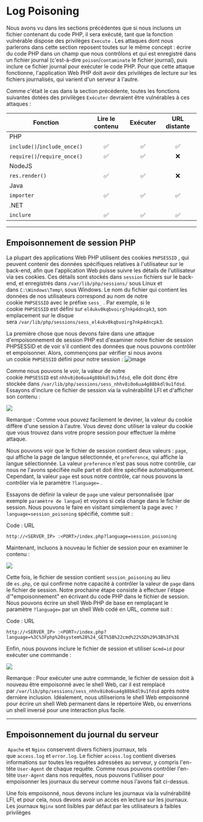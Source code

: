 Log Poisoning
=============

Nous avons vu dans les sections précédentes que si nous incluons un fichier contenant du code PHP, il sera exécuté, tant que la fonction vulnérable dispose des privilèges `Execute` . Les attaques dont nous parlerons dans cette section reposent toutes sur le même concept : écrire du code PHP dans un champ que nous contrôlons et qui est enregistré dans un fichier journal (c'est-à-dire `poison`/`contaminate` le fichier journal), puis inclure ce fichier journal pour exécuter le code PHP. Pour que cette attaque fonctionne, l'application Web PHP doit avoir des privilèges de lecture sur les fichiers journalisés, qui varient d'un serveur à l'autre.

Comme c'était le cas dans la section précédente, toutes les fonctions suivantes dotées des privilèges `Exécuter` devraient être vulnérables à ces attaques :

| Fonction | Lire le contenu | Exécuter | URL distante |
| --- | :-: | :-: | :-: |
| PHP | | | |
| `include()`/`include_once()` | ✅ | ✅ | ✅ |
| `require()`/`require_once()` | ✅ | ✅ | ❌ |
| NodeJS | | | |
| `res.render()` | ✅ | ✅ | ❌ |
| Java | | | |
| `importer` | ✅ | ✅ | ✅ |
| .NET | | | |
| `inclure` | ✅ | ✅ | ✅ |

* * * * *

Empoisonnement de session PHP
---------------------

La plupart des applications Web PHP utilisent des cookies `PHPSESSID` , qui peuvent contenir des données spécifiques relatives à l'utilisateur sur le back-end, afin que l'application Web puisse suivre les détails de l'utilisateur via ses cookies. Ces détails sont stockés dans `session` fichiers sur le back-end, et enregistrés dans `/var/lib/php/sessions/` sous Linux et dans `C:\Windows\Temp\` sous Windows. Le nom du fichier qui contient les données de nos utilisateurs correspond au nom de notre cookie `PHPSESSID` avec le préfixe `sess_` . Par exemple, si le cookie `PHPSESSID` est défini sur `el4ukv0kqbvoirg7nkp4dncpk3`, son emplacement sur le disque sera `/var/lib/php/sessions/sess_el4ukv0kqbvoirg7nkp4dncpk3`.

La première chose que nous devons faire dans une attaque d'empoisonnement de session PHP est d'examiner notre fichier de session PHPSESSID et de voir s'il contient des données que nous pouvons contrôler et empoisonner. Alors, commençons par vérifier si nous avons un cookie `PHPSESSID` défini pour notre session : ![image](https://academy.hackthebox.com/storage/modules/23/rfi_cookies_storage.png)

Comme nous pouvons le voir, la valeur de notre cookie `PHPSESSID` est `nhhv8i0o6ua4g88bkdl9u1fdsd`, elle doit donc être stockée dans `/var/lib/php/sessions/sess_nhhv8i0o6ua4g88bkdl9u1fdsd`. Essayons d'inclure ce fichier de session via la vulnérabilité LFI et d'afficher son contenu :

![](https://academy.hackthebox.com/storage/modules/23/rfi_session_include.png)

Remarque : Comme vous pouvez facilement le deviner, la valeur du cookie diffère d'une session à l'autre. Vous devez donc utiliser la valeur du cookie que vous trouvez dans votre propre session pour effectuer la même attaque.

Nous pouvons voir que le fichier de session contient deux valeurs : `page`, qui affiche la page de langue sélectionnée, et `preference`, qui affiche la langue sélectionnée. La valeur `preference` n'est pas sous notre contrôle, car nous ne l'avons spécifiée nulle part et doit être spécifiée automatiquement. Cependant, la valeur `page` est sous notre contrôle, car nous pouvons la contrôler via le paramètre `?language=` .

Essayons de définir la valeur de `page` une valeur personnalisée (par exemple `paramètre de langue`) et voyons si cela change dans le fichier de session. Nous pouvons le faire en visitant simplement la page avec `?language=session_poisoning` spécifié, comme suit :

Code : URL

```
http://<SERVER_IP> :<PORT>/index.php?language=session_poisoning

```

Maintenant, incluons à nouveau le fichier de session pour en examiner le contenu :

![](https://academy.hackthebox.com/storage/modules/23/lfi_poisoned_sessid.png)

Cette fois, le fichier de session contient `session_poisoning` au lieu de `es.php`, ce qui confirme notre capacité à contrôler la valeur de `page` dans le fichier de session. Notre prochaine étape consiste à effectuer l'étape d'"empoisonnement" en écrivant du code PHP dans le fichier de session. Nous pouvons écrire un shell Web PHP de base en remplaçant le paramètre `?language=` par un shell Web codé en URL, comme suit :

Code : URL

```
http://<SERVER_IP> :<PORT>/index.php?language=%3C%3Fphp%20system%28%24_GET%5B%22cmd%22%5D%29%3B%3F%3E

```

Enfin, nous pouvons inclure le fichier de session et utiliser `&cmd=id` pour exécuter une commande :

![](https://academy.hackthebox.com/storage/modules/23/rfi_session_id.png)

Remarque : Pour exécuter une autre commande, le fichier de session doit à nouveau être empoisonné avec le shell Web, car il est remplacé par `/var/lib/php/sessions/sess_nhhv8i0o6ua4g88bkdl9u1fdsd` après notre dernière inclusion. Idéalement, nous utiliserions le shell Web empoisonné pour écrire un shell Web permanent dans le répertoire Web, ou enverrions un shell inversé pour une interaction plus facile.

* * * * *

Empoisonnement du journal du serveur
--------------------

 `Apache` et `Nginx` conservent divers fichiers journaux, tels que `access.log` et `error.log`. Le fichier `access.log` contient diverses informations sur toutes les requêtes adressées au serveur, y compris l'en-tête `User-Agent` de chaque requête. Comme nous pouvons contrôler l'en-tête `User-Agent` dans nos requêtes, nous pouvons l'utiliser pour empoisonner les journaux du serveur comme nous l'avons fait ci-dessus.

Une fois empoisonné, nous devons inclure les journaux via la vulnérabilité LFI, et pour cela, nous devons avoir un accès en lecture sur les journaux. Les journaux `Nginx` sont lisibles par défaut par les utilisateurs à faibles privilèges